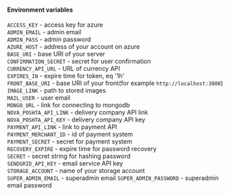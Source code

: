 #### Environment variables

`ACCESS_KEY` - access key for azure\
`ADMIN_EMAIL` - admin email\
`ADMIN_PASS` - admin password\
`AZURE_HOST` - address of your account on azure\
`BASE_URI` - base URI of your server\
`CONFIRMATION_SECRET` - secret for user confirmation\
`CURRENCY_API_URL` - URL of currency API\
`EXPIRES_IN` - expire time for token, eq '1h'\
`FRONT_BASE_URI` - base URI of your front(for example `http://localhost:3000`)\
`IMAGE_LINK` - path to stored images\
`MAIL_USER` - user email\
`MONGO_URL` - link for connecting to mongodb\
`NOVA_POSHTA_API_LINK` - delivery company API link\
`NOVA_POSHTA_API_KEY` - delivery company API key\
`PAYMENT_API_LINK` - link to payment API\
`PAYMENT_MERCHANT_ID` - id of payment system\
`PAYMENT_SECRET` - secret for payment system\
`RECOVERY_EXPIRE` - expire time for password recovery\
`SECRET` - secret string for hashing password\
`SENDGRID_API_KEY` - email service API key\
`STORAGE_ACCOUNT` - name of your storage account\
`SUPER_ADMIN_EMAIL` - superadmin email
`SUPER_ADMIN_PASSWORD` - superadmin email password

